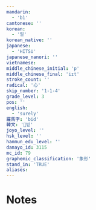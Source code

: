 ```yaml
---
mandarin:
  - 'bì'
cantonese: ''
korean:
  - '필'
korean_native: ''
japanese:
  - 'HITSU'
japanese_nanori: ''
vietnamese:
middle_chinese_initial: 'p'
middle_chinese_final: 'iɪt'
stroke_count: ''
radical: '心'
skip_number: '1-1-4'
grade_level: 3
pos: ''
english:
  - 'surely'
羅馬字: 'bid'
韓文: '빋'
joyo_level: ''
hsk_level: ''
hanmun_edu_level: ''
danayo_id: 3115
mc_id: 79
graphemic_classification: '象形'
stand_in: 'TRUE'
aliases:
---
```


# Notes
